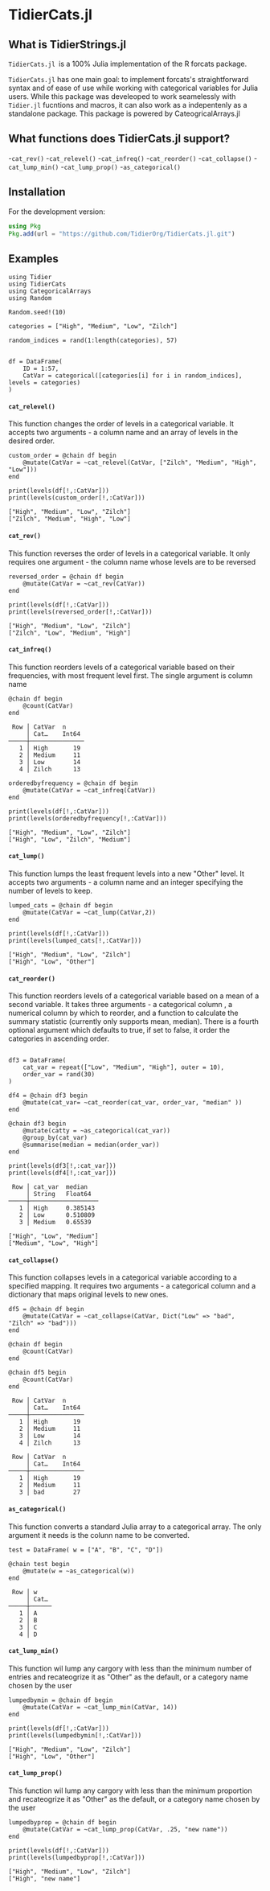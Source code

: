 # TidierCats.jl

## What is TidierStrings.jl

`TidierCats.jl `is a 100% Julia implementation of the R forcats package. 

`TidierCats.jl` has one main goal: to implement forcats's straightforward syntax and of ease of use while working with categorical variables for Julia users. While this package was develeoped to work seamelessly with `Tidier.jl` fucntions and macros, it can also work as a indepentenly as a standalone package. This package is powered by CateogricalArrays.jl 


## What functions does TidierCats.jl support?

-`cat_rev()`
-`cat_relevel()`
-`cat_infreq()`
-`cat_reorder()`
-`cat_collapse()`
-`cat_lump_min()`
-`cat_lump_prop()`
-`as_categorical()`


## Installation

For the development version:

```julia
using Pkg
Pkg.add(url = "https://github.com/TidierOrg/TidierCats.jl.git")
```
## Examples

```
using Tidier
using TidierCats
using CategoricalArrays
using Random

Random.seed!(10)

categories = ["High", "Medium", "Low", "Zilch"]

random_indices = rand(1:length(categories), 57)


df = DataFrame(
    ID = 1:57,
    CatVar = categorical([categories[i] for i in random_indices], levels = categories)
)
```

#### `cat_relevel()`
This function changes the order of levels in a categorical variable. It accepts two arguments - a column name and an array of levels in the desired order.

```
custom_order = @chain df begin
    @mutate(CatVar = ~cat_relevel(CatVar, ["Zilch", "Medium", "High", "Low"]))
end

print(levels(df[!,:CatVar]))
print(levels(custom_order[!,:CatVar]))
```
```
["High", "Medium", "Low", "Zilch"]
["Zilch", "Medium", "High", "Low"]
```

#### `cat_rev()` 
This function reverses the order of levels in a categorical variable. It only requires one argument - the column name whose levels are to be reversed
```
reversed_order = @chain df begin
    @mutate(CatVar = ~cat_rev(CatVar))
end

print(levels(df[!,:CatVar]))
print(levels(reversed_order[!,:CatVar]))
```

```
["High", "Medium", "Low", "Zilch"]
["Zilch", "Low", "Medium", "High"]
```

#### `cat_infreq()` 
This function reorders levels of a categorical variable based on their frequencies, with most frequent level first. The single argument is column name

```
@chain df begin
    @count(CatVar)
end
```

```
 Row │ CatVar  n     
     │ Cat…    Int64 
─────┼───────────────
   1 │ High       19
   2 │ Medium     11
   3 │ Low        14
   4 │ Zilch      13
```

```
orderedbyfrequency = @chain df begin
    @mutate(CatVar = ~cat_infreq(CatVar))
end

print(levels(df[!,:CatVar]))
print(levels(orderedbyfrequency[!,:CatVar]))
```

```
["High", "Medium", "Low", "Zilch"]
["High", "Low", "Zilch", "Medium"]
```

#### `cat_lump()` 
This function lumps the least frequent levels into a new "Other" level. It accepts two arguments - a column name and an integer specifying the number of levels to keep.


```
lumped_cats = @chain df begin
    @mutate(CatVar = ~cat_lump(CatVar,2))
end

print(levels(df[!,:CatVar]))
print(levels(lumped_cats[!,:CatVar]))
```

```
["High", "Medium", "Low", "Zilch"]
["High", "Low", "Other"]
```


#### `cat_reorder()` 
This function reorders levels of a categorical variable based on a mean of a second variable. It takes three arguments - a categorical column , a numerical column by which to reorder, and a function to calculate the summary statistic (currently only supports mean, median). There is a fourth optional argument which defaults to true, if set to false, it order the categories in ascending order.

```

df3 = DataFrame(
    cat_var = repeat(["Low", "Medium", "High"], outer = 10),
    order_var = rand(30)
)

df4 = @chain df3 begin
    @mutate(cat_var= ~cat_reorder(cat_var, order_var, "median" ))
end

@chain df3 begin
    @mutate(catty = ~as_categorical(cat_var))
    @group_by(cat_var)
    @summarise(median = median(order_var))
end

print(levels(df3[!,:cat_var]))
print(levels(df4[!,:cat_var]))
```

```
 Row │ cat_var  median   
     │ String   Float64  
─────┼───────────────────
   1 │ High     0.385143
   2 │ Low      0.510809
   3 │ Medium   0.65539

["High", "Low", "Medium"]
["Medium", "Low", "High"]
```


#### `cat_collapse()`
This function collapses levels in a categorical variable according to a specified mapping. It requires two arguments - a categorical column and a dictionary that maps original levels to new ones.
```
df5 = @chain df begin
    @mutate(CatVar = ~cat_collapse(CatVar, Dict("Low" => "bad", "Zilch" => "bad")))
end

@chain df begin
    @count(CatVar)
end

@chain df5 begin 
    @count(CatVar)
end
```

```
 Row │ CatVar  n     
     │ Cat…    Int64 
─────┼───────────────
   1 │ High       19
   2 │ Medium     11
   3 │ Low        14
   4 │ Zilch      13

 Row │ CatVar  n     
     │ Cat…    Int64 
─────┼───────────────
   1 │ High       19
   2 │ Medium     11
   3 │ bad        27

```
#### `as_categorical()`
This function converts a standard Julia array to a categorical array. The only argument it needs is the colunn name to be converted.
```
test = DataFrame( w = ["A", "B", "C", "D"])

@chain test begin 
    @mutate(w = ~as_categorical(w))
end
```

```
 Row │ w    
     │ Cat… 
─────┼──────
   1 │ A
   2 │ B
   3 │ C
   4 │ D
```

#### `cat_lump_min()`
This function wil lump any cargory with less than the minimum number of entries and recateogrize it as "Other" as the default, or a category name chosen by the user
```
lumpedbymin = @chain df begin
    @mutate(CatVar = ~cat_lump_min(CatVar, 14))
end

print(levels(df[!,:CatVar]))
print(levels(lumpedbymin[!,:CatVar]))
```

```
["High", "Medium", "Low", "Zilch"]
["High", "Low", "Other"]
```


#### `cat_lump_prop()`
This function wil lump any cargory with less than the minimum proportion and recateogrize it as "Other" as the default, or a category name chosen by the user

```
lumpedbyprop = @chain df begin
    @mutate(CatVar = ~cat_lump_prop(CatVar, .25, "new name"))
end

print(levels(df[!,:CatVar]))
print(levels(lumpedbyprop[!,:CatVar]))
```

```
["High", "Medium", "Low", "Zilch"]
["High", "new name"]
```

